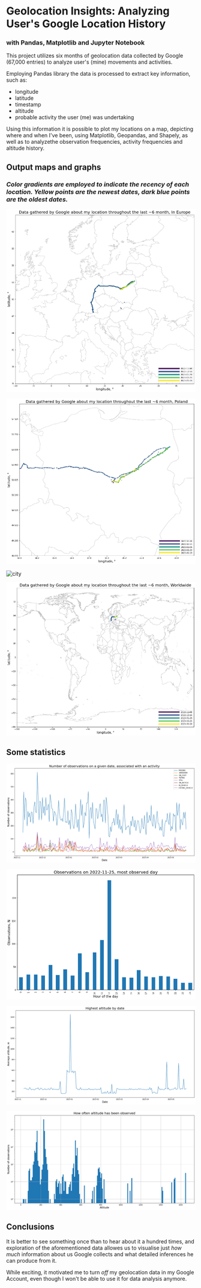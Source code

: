# Geolocation Insights: Analyzing User's Google Location History
### with Pandas, Matplotlib and Jupyter Notebook

This project utilizes six months of geolocation data collected by Google (67,000 entries) to analyze user's (mine) movements and activities. 

Employing Pandas library the data is processed to extract key information, such as:
* longitude
* latitude
* timestamp
* altitude
* probable activity the user (me) was undertaking

Using this information it is possible to plot my locations on a map, depicting where and when I've been, using Matplotlib, Geopandas, and Shapely, as well as to analyzethe observation frequencies, activity frequencies and altitude history.

## Output maps and graphs
### _Color gradients are employed to indicate the recency of each location. Yellow points are the newest dates, dark blue points are the oldest dates._

![europe][europe]

![poland][poland]

![city][city]

![world][world]

## Some statistics

![observations][observations]

![most_obs_day][most_obs_day]

![altitude_hist][altitude_hist]

![altitude][altitude]

## Conclusions

It is better to see something once than to hear about it a hundred times, and exploration of the aforementioned data allowes us to visualise just _how much_ information about us Google collects and what detailed inferences he can produce from it. 

While exciting, it motivated me to turn _off_ my geolocation data in my Google Account, even though I won't be able to use it for data analysis anymore.

[europe]: https://github.com/a-vishniavetski/google-location-history/blob/main/output/europe.png "Europe"
[poland]: https://github.com/a-vishniavetski/google-location-history/blob/main/output/poland.png "Poland"
[city]: https://github.com/a-vishniavetski/google-location-history/assets/132013288/b6b931b8-48c4-44e6-8d04-51d87e6bf73c "City"
[world]: https://github.com/a-vishniavetski/google-location-history/blob/main/output/world.png
[observations]: https://github.com/a-vishniavetski/google-location-history/blob/main/output/observations.png "Observations"
[most_obs_day]: https://github.com/a-vishniavetski/google-location-history/blob/main/output/most_obs_day.png "Most observed day"
[altitude_hist]: https://github.com/a-vishniavetski/google-location-history/blob/main/output/altitude_hist.png "Altitude histogram"
[altitude]: https://github.com/a-vishniavetski/google-location-history/blob/main/output/altitude.png "Altitude"
